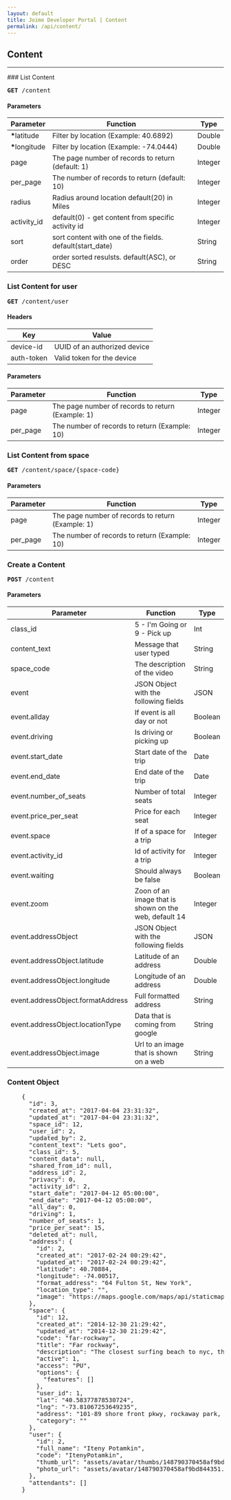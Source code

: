 ```yaml
---
layout: default
title: Joime Developer Portal | Content
permalink: /api/content/
---
```


## Content
<hr />
### List Content
<pre>
<b>GET</b> /content
</pre>

#### Parameters

Parameter | Function | Type 
--------- | -------- | ---- 
<b>*</b>latitude    | Filter by location (Example: 40.6892) | Double 
<b>*</b>longitude    | Filter by location (Example: -74.0444) | Double 
page | The page number of records to return (default: 1) | Integer 
per_page | The number of records to return (default: 10) | Integer 
radius | Radius around location default(20) in Miles | Integer 
activity_id | default(0) - get content from specific activity id | Integer 
sort | sort content with one of the fields. default(start_date) | String
order| order sorted resulsts. default(ASC), or DESC | String

### List Content for user
<pre>
<b>GET</b> /content/user
</pre>

#### Headers

Key | Value 
--------- | -------- 
device-id    | UUID of an authorized device 
auth-token   | Valid token for the device

#### Parameters

Parameter | Function | Type
--------- | -------- | ----
page | The page number of records to return (Example: 1) | Integer
per_page | The number of records to return (Example: 10) | Integer

### List Content from space
<pre>
<b>GET</b> /content/space/{space-code}
</pre>

#### Parameters

Parameter | Function | Type
--------- | -------- | ----
page | The page number of records to return (Example: 1) | Integer
per_page | The number of records to return (Example: 10) | Integer


### Create a Content
<pre><b>POST</b> /content</pre>

#### Parameters

Parameter | Function | Type
--------- | -------- | ----
class_id | 5 - I'm Going or 9 - Pick up | Int
content_text | Message that user typed | String
space_code | The description of the video | String
event | JSON Object with the following fields | JSON
event.allday | If event is all day or not | Boolean
event.driving | Is driving or picking up | Boolean
event.start_date | Start date of the trip | Date
event.end_date | End date of the trip | Date
event.number_of_seats | Number of total seats | Integer
event.price_per_seat | Price for each seat | Integer
event.space | If of a space for a trip | Integer
event.activity_id | Id of activity for a trip | Integer
event.waiting | Should always be false | Boolean
event.zoom | Zoon of an image that is shown on the web, default 14 | Integer
event.addressObject | JSON Object with the following fields | JSON
event.addressObject.latitude | Latitude of an address | Double
event.addressObject.longitude | Longitude of an address | Double
event.addressObject.formatAddress | Full formatted address | String
event.addressObject.locationType | Data that is coming from google | String
event.addressObject.image | Url to an image that is shown on a web | String


### Content Object
<pre>
    {
      "id": 3,
      "created_at": "2017-04-04 23:31:32",
      "updated_at": "2017-04-04 23:31:32",
      "space_id": 12,
      "user_id": 2,
      "updated_by": 2,
      "content_text": "Lets goo",
      "class_id": 5,
      "content_data": null,
      "shared_from_id": null,
      "address_id": 2,
      "privacy": 0,
      "activity_id": 2,
      "start_date": "2017-04-12 05:00:00",
      "end_date": "2017-04-12 05:00:00",
      "all_day": 0,
      "driving": 1,
      "number_of_seats": 1,
      "price_per_seat": 15,
      "deleted_at": null,
      "address": {
        "id": 2,
        "created_at": "2017-02-24 00:29:42",
        "updated_at": "2017-02-24 00:29:42",
        "latitude": 40.70884,
        "longitude": -74.00517,
        "format_address": "64 Fulton St, New York",
        "location_type": "",
        "image": "https://maps.google.com/maps/api/staticmap?center=64 Fulton St, New York&zoom=16&size=600x400&sensor=false&markers=64 Fulton St, New York"
      },
      "space": {
        "id": 12,
        "created_at": "2014-12-30 21:29:42",
        "updated_at": "2014-12-30 21:29:42",
        "code": "far-rockway",
        "title": "Far rockway",
        "description": "The closest surfing beach to nyc, the crowds are more challenging here than the waves. Average beachbreaks that need a sizable swell to make it in here with big e swells bringing some decent lefts.",
        "active": 1,
        "access": "PU",
        "options": {
          "features": []
        },
        "user_id": 1,
        "lat": "40.58377878530724",
        "lng": "-73.81067253649235",
        "address": "101-89 shore front pkwy, rockaway park, ny 11694",
        "category": ""
      },
      "user": {
        "id": 2,
        "full_name": "Iteny Potamkin",
        "code": "ItenyPotamkin",
        "thumb_url": "assets/avatar/thumbs/148790370458af9bd844351.jpg",
        "photo_url": "assets/avatar/148790370458af9bd844351.jpg"
      },
      "attendants": []
    }
</pre>



